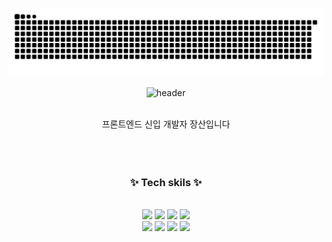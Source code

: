 ![snake gif](https://github.com/mocakosan/mocakosan/blob/output/github-contribution-grid-snake.svg)
<div align="center">

![header](https://capsule-render.vercel.app/api?type=waving&color=0:ffaa00,100:00e5ff&height=200&section=header&text=Welcome&desc=JangSan%20GitHub%20Profile&fontSize=70&fontColor=fff&descAlign=60&descAlignY=70)
 
  
  <br>
  프론트엔드 신입 개발자 장산입니다
  <br>

  <br>
  <br>
  <br>

### ✨ Tech skils ✨
  
  <br>
  
  <div>
    <img src="http://img.shields.io/badge/-JavaScript-F7DF1E?style=for-the-badge&logo=JavaScript&logoColor=white" />
    <img src="https://img.shields.io/badge/React-20232A?style=for-the-badge&logo=react&logoColor=61DAFB" />
    <img src="http://img.shields.io/badge/-HTML5-E34F26?style=for-the-badge&logo=HTML5&logoColor=white" />
    <img src="http://img.shields.io/badge/-CSS3-1572B6?style=for-the-badge&logo=CSS3&logoColor=white" />
    <br>
    <img src="https://img.shields.io/badge/Typescript-3178C6?style=for-the-badge&logo=Typescript&logoColor=white">
    <img src="https://img.shields.io/badge/Redux-764ABC?style=for-the-badge&logo=Redux&logoColor=white">
    <img src="https://img.shields.io/badge/Recoil-673AB8?style=for-the-badge&logo=Recoil&logoColor=white">
    <img src="https://img.shields.io/badge/React Query-FF4154?style=for-the-badge&logo=React Query&logoColor=white">
  </div>
  




